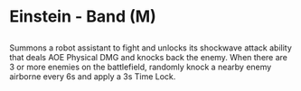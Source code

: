 # Einstein - Band (M)

## 

Summons a robot assistant to fight and unlocks its shockwave attack ability that deals AOE Physical DMG and knocks back the enemy. When there are 3 or more enemies on the battlefield, randomly knock a nearby enemy airborne every 6s and apply a 3s Time Lock.
